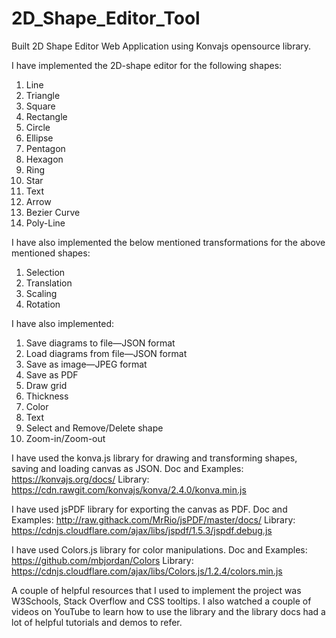 # 2D_Shape_Editor_Tool
Built 2D Shape Editor Web Application using Konvajs opensource library.

I have implemented the 2D-shape editor for the following shapes:
1) Line
2) Triangle
3) Square
4) Rectangle
5) Circle
6) Ellipse
7) Pentagon
8) Hexagon
9) Ring
10) Star
11) Text
12) Arrow
13) Bezier Curve
14) Poly-Line

I have also implemented the below mentioned transformations for the above mentioned shapes:
1) Selection
2) Translation
3) Scaling 
4) Rotation

I have also implemented:
1) Save diagrams to file—JSON format
2) Load diagrams from file—JSON format
3) Save as image—JPEG format
4) Save as PDF
5) Draw grid
6) Thickness
7) Color
8) Text
9) Select and Remove/Delete shape
10) Zoom-in/Zoom-out

I have used the konva.js library for drawing and transforming shapes, saving and loading canvas as JSON.
	Doc and Examples: https://konvajs.org/docs/
	Library: https://cdn.rawgit.com/konvajs/konva/2.4.0/konva.min.js

I have used jsPDF library for exporting the canvas as PDF.
	Doc and Examples: http://raw.githack.com/MrRio/jsPDF/master/docs/
	Library: https://cdnjs.cloudflare.com/ajax/libs/jspdf/1.5.3/jspdf.debug.js

I have used Colors.js library for color manipulations.
	Doc and Examples: https://github.com/mbjordan/Colors
	Library: https://cdnjs.cloudflare.com/ajax/libs/Colors.js/1.2.4/colors.min.js

A couple of helpful resources that I used to implement the project was W3Schools, Stack Overflow and CSS tooltips.
I also watched a couple of videos on YouTube to learn how to use the library and the library docs had a lot of helpful tutorials and demos to refer.
